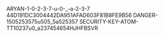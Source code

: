 ARYAN-1-0-2-3-7-u-0-_-a-2-3-7
44D191DC3004442DA951AFAD603F81B8FE9B56
DANGER-1505253575u505_5a525357
SECURITY-KEY-ATOM-TT10237u0_a237454654HJHFBSVR
